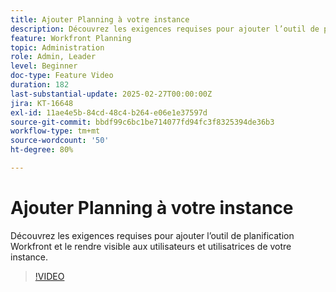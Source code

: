 ```yaml
---
title: Ajouter Planning à votre instance
description: Découvrez les exigences requises pour ajouter l’outil de planification Workfront et le rendre visible aux utilisateurs et utilisatrices de votre instance.
feature: Workfront Planning
topic: Administration
role: Admin, Leader
level: Beginner
doc-type: Feature Video
duration: 182
last-substantial-update: 2025-02-27T00:00:00Z
jira: KT-16648
exl-id: 11ae4e5b-84cd-48c4-b264-e06e1e37597d
source-git-commit: bbdf99c6bc1be714077fd94fc3f8325394de36b3
workflow-type: tm+mt
source-wordcount: '50'
ht-degree: 80%

---
```


# Ajouter Planning à votre instance

Découvrez les exigences requises pour ajouter l’outil de planification Workfront et le rendre visible aux utilisateurs et utilisatrices de votre instance.

>[!VIDEO](https://video.tv.adobe.com/v/3447968/?learn=on&enablevpops=1&captions=fre_fr)
